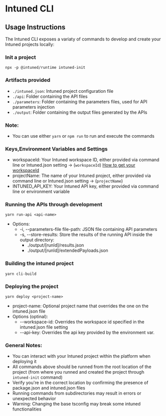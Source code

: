 # Intuned CLI

## Usage Instructions

The Intuned CLI exposes a variaty of commands to develop and create your Intuned projects locally:

### Init a project

`npx -p @intuned/runtime intuned-init`

### Artifacts provided

- `./intuned.json`: Intuned project configuration file
- `./api`: Folder containing the API files
- `./parameters`: Folder containing the parameters files, used for API parameters injection
- `./output`: Folder containing the output files generated by the APIs

### Note:

- You can use either `yarn` or `npm run` to run and execute the commands

### Keys,Environment Variables and Settings

- workspaceId: Your Intuned workspace ID, either provided via command line or Intuned.json setting -> (`workspaceId`)
[How to get your workspaceId](https://docs.intunedhq.com/docs/guides/platform/how-to-get-a-workspace-id)
- projectName: The name of your Intuned project, either provided via command line or Intuned.json setting -> (`projectName`)
- INTUNED_API_KEY: Your Intuned API key, either provided via command line or environment variable

### Running the APIs through development

`yarn run-api <api-name>`

- Options:
  - -i, --parameters-file file-path: JSON file containing API parameters
  - -s, --store-results: Store the results of the running API inside the output directory:
    - ./output/[runId]/results.json
    - ./output/[runId]/extendedPayloads.json

### Building the intuned project

`yarn cli-build`

### Deploying the project

`yarn deploy <project-name>`

- project-name: Optional project name that overrides the one on the intuned.json file
- Options (optinal):
  - --workspace-id: Overrides the workspace id specified in the intuned.json file setting
  - --api-key: Overrides the api key provided by the environment var.

### General Notes:

- You can interact with your Intuned project within the platform when deploying it
- All commands above should be runned from the root location of the project (from where you runned and created the project through `intuned-init` command)
- Verify you're in the correct location by confirming the presence of package.json and intuned.json files
- Running commands from subdirectories may result in errors or unexpected behavior
- Warning: Changing the base tsconfig may break some intuned functionalities
